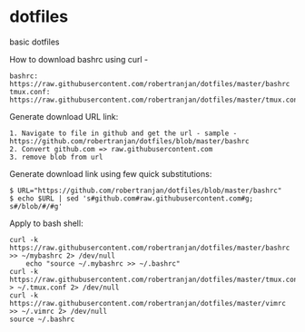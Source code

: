 # dotfiles
basic dotfiles

How to download bashrc using curl -

	bashrc:	 	https://raw.githubusercontent.com/robertranjan/dotfiles/master/bashrc
	tmux.conf:	https://raw.githubusercontent.com/robertranjan/dotfiles/master/tmux.conf

Generate download URL link:

	1. Navigate to file in github and get the url - sample - https://github.com/robertranjan/dotfiles/blob/master/bashrc
	2. Convert github.com => raw.githubusercontent.com
	3. remove blob from url

Generate download link using few quick substitutions:

    $ URL="https://github.com/robertranjan/dotfiles/blob/master/bashrc"
    $ echo $URL | sed 's#github.com#raw.githubusercontent.com#g; s#/blob/#/#g'

Apply to bash shell:

    curl -k https://raw.githubusercontent.com/robertranjan/dotfiles/master/bashrc >> ~/mybashrc 2> /dev/null
		echo "source ~/.mybashrc >> ~/.bashrc"
    curl -k https://raw.githubusercontent.com/robertranjan/dotfiles/master/tmux.conf > ~/.tmux.conf 2> /dev/null
    curl -k https://raw.githubusercontent.com/robertranjan/dotfiles/master/vimrc >> ~/.vimrc 2> /dev/null
    source ~/.bashrc
